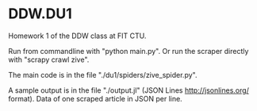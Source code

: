 # DDW.DU1
Homework 1 of the DDW class at FIT CTU.

Run from commandline with "python main.py". Or run the scraper directly with "scrapy crawl zive".

The main code is in the file "./du1/spiders/zive_spider.py".

A sample output is in the file "./output.jl" (JSON Lines http://jsonlines.org/ format). Data of one scraped article in JSON per line.
